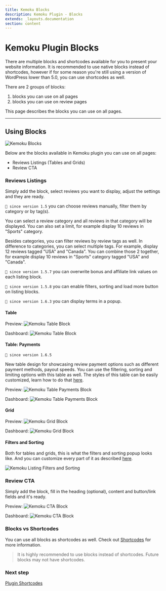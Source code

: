 ```yaml
---
title: Kemoku Blocks
description: Kemoku Plugin - Blocks
extends: _layouts.documentation
section: content
---
```


# Kemoku Plugin Blocks

There are multiple blocks and shortcodes available for you to present your website information. It is recommended to use native blocks instead of shortcodes, however if for some reason you're still using a version of WordPress lower than 5.0, you can use shortcodes as well.

There are 2 groups of blocks:

1. blocks you can use on all pages
2. blocks you can use on review pages

This page describes the blocks you can use on all pages.

---

## Using Blocks

![Kemoku Blocks](https://media.dinomatic.com/images/docs/kemoku/kemoku-blocks.jpg)

Below are the blocks available in Kemoku plugin you can use on all pages:

- Reviews Listings (Tables and Grids)
- Review CTA

### Reviews Listings

Simply add the block, select reviews you want to display, adjust the settings and they are ready.

`💁 since version 1.5` you can choose reviews manually, filter them by category or by tag(s).

You can select a review category and all reviews in that category will be displayed. You can also set a limit, for example display 10 reviews in "Sports" category.

Besides categories, you can filter reviews by review tags as well. In difference to categories, you can select multiple tags. For example, display 12 reviews tagged "USA" and "Canada". You can combine those 2 together, for example display 10 reviews in "Sports" category tagged "USA" and "Canada".

`💁 since version 1.5.7` you can overwrite bonus and affiliate link values on each listing block.

`💁 since version 1.5.8` you can enable filters, sorting and load more button on listing blocks.

`💁 since version 1.6.3` you can display terms in a popup.

#### Table

Preview:
![Kemoku Table Block](https://media.dinomatic.com/images/docs/kemoku/kemoku-reviews-table-block-frontend.jpg)

Dashboard:
![Kemoku Table Block](https://media.dinomatic.com/images/docs/kemoku/kemoku-reviews-table-block-backend.jpg)

#### Table: Payments

`💁 since version 1.6.5`

New table design for showcasing review payment options such as different payment methods, payout speeds. You can use the filtering, sorting and limiting options with this table as well. The styles of this table can be easily customized, learn how to do that [here](/docs/kemoku/how-to#how-to-customize-"table:-payments"-block-design).

Preview:
![Kemoku Table Payments Block](https://media.dinomatic.com/images/docs/kemoku/kemoku-reviews-table-payments-block-frontend.jpg)

Dashboard:
![Kemoku Table Payments Block](https://media.dinomatic.com/images/docs/kemoku/kemoku-reviews-table-payments-block-backend.jpg)

#### Grid

Preview:
![Kemoku Grid Block](https://media.dinomatic.com/images/docs/kemoku/kemoku-reviews-grid-block-frontend.jpg)

Dashboard:
![Kemoku Grid Block](https://media.dinomatic.com/images/docs/kemoku/kemoku-reviews-grid-block-backend.jpg)

#### Filters and Sorting

Both for tables and grids, this is what the filters and sorting popup looks like. And you can customize every part of it as described [here](/docs/kemoku/listing-tools).

![Kemoku Listing Filters and Sorting](https://media.dinomatic.com/images/docs/kemoku/kemoku-reviews-listing-tools.jpg)


### Review CTA

Simply add the block, fill in the heading (optional), content and button/link fields and it's ready.

Preview:
![Kemoku CTA Block](https://media.dinomatic.com/images/docs/kemoku/kemoku-review-cta-block-frontend.jpg)

Dashboard:
![Kemoku CTA Block](https://media.dinomatic.com/images/docs/kemoku/kemoku-review-cta-block-backend.jpg)

### Blocks vs Shortcodes

You can use all blocks as shortcodes as well. Check out [Shortcodes](/docs/kemoku/shortcodes/) for more information.

> It is highly recommended to use blocks instead of shortcodes. Future blocks may not have shortcodes.

### Next step

[Plugin Shortcodes](/docs/kemoku/shortcodes/)
